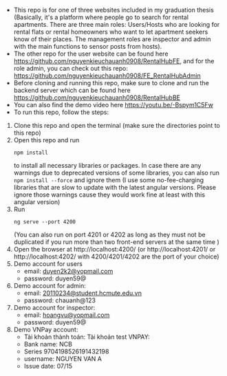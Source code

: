 - This repo is for one of three websites included in my graduation thesis (Basically, it's a platform where people go to search for rental apartments. There are three main roles: Users/Hosts who are looking for rental flats or rental homeowners who want to let apartment seekers know of their places. The management roles are inspector and admin with the main functions to sensor posts from hosts).
- The other repo for the user website can be found here https://github.com/nguyenkieuchauanh0908/RentalHubFE, and for the role admin, you can check out this repo: https://github.com/nguyenkieuchauanh0908/FE_RentalHubAdmin
- Before cloning and running this repo, make sure to clone and run the backend server which can be found here https://github.com/nguyenkieuchauanh0908/RentalHubBE
- You can also find the demo video here https://youtu.be/-Bspym1C5Fw
- To run this repo, follow the steps:
 1. Clone this repo and open the terminal (make sure the directories point to this repo)
 2. Open this repo and run <pre><code>npm install</code></pre> to install all necessary libraries or packages. In case there are any warnings due to deprecated versions of some libraries, you can also run <code>npm install --force</code></pre> and ignore them (I use some no-fee-charging libraries that are slow to update with the latest angular versions. Please ignore those warnings cause they would work fine at least with this angular version)
 3. Run <pre><code>ng serve --port 4200</code></pre> (You can also run on port 4201 or 4202 as long as they must not be duplicated if you run more than two front-end servers at the same time )
 4. Open the browser at http://localhost:4200/ (or http://localhost:4201/ or http://localhost:4202/ with 4200/4201/4202 are the port of your choice)
5.  Demo account for users
    - email: duyen2k2@yopmail.com
    - password: duyen59@
 6. Demo account for admin:
    - email: 20110234@student.hcmute.edu.vn
    - password: chauanh@123
 7. Demo account for inspector:
    - email: hoangvu@yopmail.com
    - password: duyen59@
8. Demo VNPay account:
   - Tài khoản thành toán: Tài khoản test VNPAY:
    - Bank name:	NCB
    - Series 	9704198526191432198
    - username:	NGUYEN VAN A
    - Issue date:	07/15
